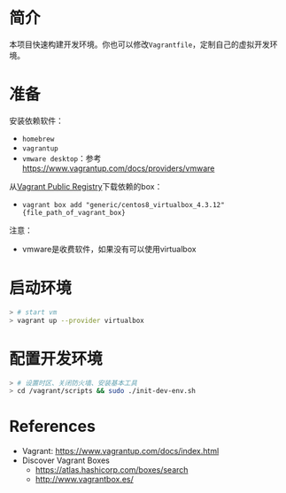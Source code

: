 # 简介

本项目快速构建开发环境。你也可以修改`Vagrantfile`，定制自己的虚拟开发环境。

# 准备

安装依赖软件：

- `homebrew`
- `vagrantup`
- `vmware desktop`：参考 https://www.vagrantup.com/docs/providers/vmware

从[Vagrant Public Registry](https://portal.cloud.hashicorp.com/vagrant/discover)下载依赖的box：

- `vagrant box add "generic/centos8_virtualbox_4.3.12" {file_path_of_vagrant_box}`

注意：

- vmware是收费软件，如果没有可以使用virtualbox

# 启动环境

```sh
> # start vm
> vagrant up --provider virtualbox
```

# 配置开发环境

```sh
> # 设置时区、关闭防火墙、安装基本工具
> cd /vagrant/scripts && sudo ./init-dev-env.sh
```

# References

- Vagrant: https://www.vagrantup.com/docs/index.html
- Discover Vagrant Boxes
  - https://atlas.hashicorp.com/boxes/search
  - http://www.vagrantbox.es/

